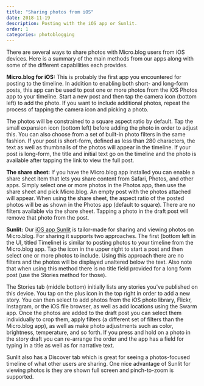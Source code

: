 ```yaml
---
title: "Sharing photos from iOS"
date: 2018-11-19
description: Posting with the iOS app or Sunlit.
order: 1
categories: photoblogging
---
```

There are several ways to share photos with Micro.blog users from iOS devices. Here is a summary of the main methods from our apps along with some of the different capabilities each provides.

**Micro.blog for iOS:** This is probably the first app you encountered for posting to the timeline. In addition to enabling both short- and long-form posts, this app can be used to post one or more photos from the iOS Photos app to your timeline. Start a new post and then tap the camera icon (bottom left) to add the photo. If you want to include additional photos, repeat the process of tapping the camera icon and picking a photo.

The photos will be constrained to a square aspect ratio by default. Tap the small expansion icon (bottom left) before adding the photo in order to adjust this. You can also choose from a set of built-in photo filters in the same fashion. If your post is short-form, defined as less than 280 characters, the text as well as thumbnails of the photos will appear in the timeline. If your post is long-form, the title and initial text go on the timeline and the photo is available after tapping the link to view the full post.

**The share sheet:** If you have the Micro.blog app installed you can enable a share sheet item that lets you share content from Safari, Photos, and other apps. Simply select one or more photos in the Photos app, then use the share sheet and pick Micro.blog. An empty post with the photos attached will appear. When using the share sheet, the aspect ratio of the posted photos will be as shown in the Photos app (default to square). There are no filters available via the share sheet. Tapping a photo in the draft post will remove that photo from the post.

**Sunlit:** Our [iOS app Sunlit](https://sunlit.io/) is tailor-made for sharing and viewing photos on Micro.blog. For sharing it supports two approaches. The first (bottom left in the UI, titled Timeline) is similar to posting photos to your timeline from the Micro.blog app. Tap the icon in the upper right to start a post and then select one or more photos to include. Using this approach there are no filters and the photos will be displayed unaltered below the text. Also note that when using this method there is no title field provided for a long form post (use the Stories method for those).

The Stories tab (middle bottom) initially lists any stories you've published on this device. You tap on the plus icon in the top right in order to add a new story. You can then select to add photos from the iOS photo library, Flickr, Instagram, or the iOS file browser, as well as add locations using the Swarm app. Once the photos are added to the draft post you can select them individually to crop them, apply filters (a different set of filters than the Micro.blog app), as well as make photo adjustments such as color, brightness, temperature, and so forth. If you press and hold on a photo in the story draft you can re-arrange the order and the app has a field for typing in a title as well as for narrative text.

Sunlit also has a Discover tab which is great for seeing a photos-focused timeline of what other users are sharing. One nice advantage of Sunlit for viewing photos is they are shown full screen and pinch-to-zoom is supported.
